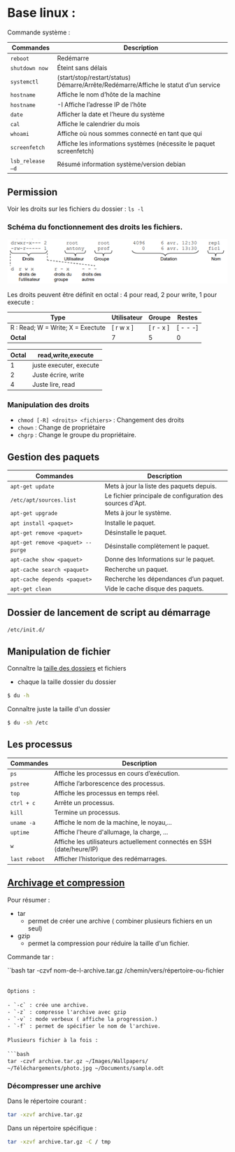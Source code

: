# Base linux :

Commande système :

| Commandes        | Description                                                                                   |
| ---------------- | --------------------------------------------------------------------------------------------- |
| `reboot`         | Redémarre                                                                                     |
| `shutdown now`   | Éteint sans délais                                                                            |
| `systemctl`      | (start/stop/restart/status) <service>	Démarre/Arrête/Redémarre/Affiche le statut d’un service |
| `hostname`       | Affiche le nom d’hôte de la machine                                                           |
| `hostname`       | -I	Affiche l’adresse IP de l’hôte                                                             |
| `date`           | Afficher la date et l’heure du système                                                        |
| `cal`            | Affiche le calendrier du mois                                                                 |
| `whoami`         | Affiche où nous sommes connecté en tant que qui                                               |
| `screenfetch`    | Affiche les informations systèmes (nécessite le paquet screenfetch)                           |
| `lsb_release –d` | Résumé information système/version debian                                                     |



## Permission 

Voir les droits sur les fichiers du dossier : `ls -l`

### Schéma du fonctionnement des droits les fichiers.

![Droits linux](image/linuxDroits.png)

Les droits peuvent être définit en octal : 4 pour read, 2 pour write, 1 pour execute : 

| **Type**| Utilisateur | Groupe | Restes |
|-- |------ | -----| ----|
|R : Read; W = Write; X = Exectute |[ r w x ] | [ r - x ] | [ - - -] | 
| **Octal**| 7 | 5 | 0

| Octal | read,write,execute |
|--- | --- |
| 1 | juste executer, execute |
| 2 | Juste écrire, write |
| 4 | Juste lire, read |

### Manipulation des droits

- `chmod [-R] <droits> <fichiers>` : Changement des droits
- `chown` : Change de propriétaire
- `chgrp` : Change le groupe du propriétaire.

## Gestion des paquets

| Commandes                          | Description                                               |
| ---------------------------------- | --------------------------------------------------------- |
| `apt-get update`                   | Mets à jour la liste des paquets depuis.                  |
| `/etc/apt/sources.list`            | Le fichier principale de configuration des sources d'Apt. |
| `apt-get upgrade`                  | Mets à jour le système.                                   |
| `apt install <paquet>`             | Installe le paquet.                                       |
| `apt-get remove <paquet>`          | Désinstalle le paquet.                                    |
| `apt-get remove <paquet> -- purge` | Désinstalle complètement le paquet.                       |
| `apt-cache show <paquet>`          | Donne des Informations sur le paquet.                     |
| `apt-cache search <paquet>`        | Recherche un paquet.                                      |
| `apt-cache depends <paquet> `      | Recherche les dépendances d’un paquet.                    |
| `apt-get clean`                    | Vide le cache disque des paquets.                         |


## Dossier de lancement de script au démarrage

`/etc/init.d/`

## Manipulation de fichier

Connaître la [taille des dossiers](https://www.it-connect.fr/connaitre-la-taille-dun-fichier-ou-dun-dossier-avec-du%EF%BB%BF/) et fichiers

- chaque la taille dossier du dossier

```bash
$ du -h
```

Connaître juste la taille d'un dossier

```bash
$ du -sh /etc
```

## Les processus

| Commandes     | Description                                                            |
| ------------- | ---------------------------------------------------------------------- |
| `ps`          | Affiche les processus en cours d’exécution.                            |
| `pstree`      | Affiche l’arborescence des processus.                                  |
| `top`         | Affiche les processus en temps réel.                                   |
| `ctrl + c`    | Arrête un processus.                                                   |
| `kill`        | Termine un processus.                                                  |
| `uname -a`    | Affiche le nom de la machine, le noyau,...                             |
| `uptime`      | Affiche l'heure d'allumage, la charge, ...                             |
| `w`           | Affiche les utilisateurs actuellement connectés en SSH (date/heure/IP) |
| `last reboot` | Afficher l’historique des redémarrages.                                |

## [Archivage et compression](https://lecrabeinfo.net/linux-compresser-decompresser-fichiers-dossiers-avec-tar-gzip-bzip2-xz.html)

Pour résumer :

- tar
  - permet de créer une archive ( combiner plusieurs fichiers en un seul)
- gzip
  - permet la compression pour réduire la taille d'un fichier.
  
Commande tar :


``bash
tar -czvf nom-de-l-archive.tar.gz /chemin/vers/répertoire-ou-fichier
```

Options :

- `-c` : crée une archive.
- `-z` : compresse l'archive avec gzip
- `-v` : mode verbeux ( affiche la progression.)
- `-f` : permet de spécifier le nom de l'archive.

Plusieurs fichier à la fois :

```bash
tar -czvf archive.tar.gz ~/Images/Wallpapers/ ~/Téléchargements/photo.jpg ~/Documents/sample.odt
```
### Décompresser une archive

Dans le répertoire courant : 

```bash
tar -xzvf archive.tar.gz
```

Dans un répertoire spécifique :

```bash
tar -xzvf archive.tar.gz -C / tmp
```


